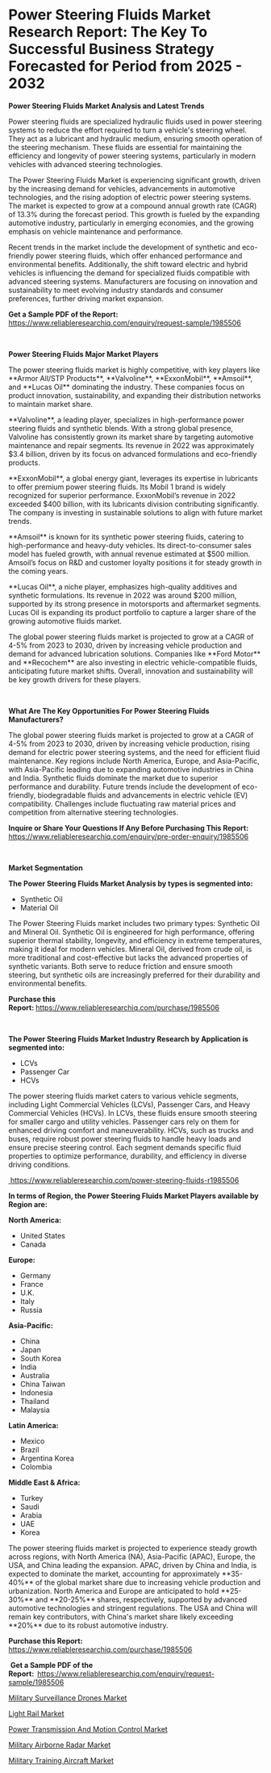 <p><h1>Power Steering Fluids Market Research Report: The Key To Successful Business Strategy Forecasted for Period from 2025 - 2032</h1></p><p><strong>Power Steering Fluids Market Analysis and Latest Trends</strong></p>
<p><p>Power steering fluids are specialized hydraulic fluids used in power steering systems to reduce the effort required to turn a vehicle's steering wheel. They act as a lubricant and hydraulic medium, ensuring smooth operation of the steering mechanism. These fluids are essential for maintaining the efficiency and longevity of power steering systems, particularly in modern vehicles with advanced steering technologies.</p><p>The Power Steering Fluids Market is experiencing significant growth, driven by the increasing demand for vehicles, advancements in automotive technologies, and the rising adoption of electric power steering systems. The market is expected to grow at a compound annual growth rate (CAGR) of 13.3% during the forecast period. This growth is fueled by the expanding automotive industry, particularly in emerging economies, and the growing emphasis on vehicle maintenance and performance.</p><p>Recent trends in the market include the development of synthetic and eco-friendly power steering fluids, which offer enhanced performance and environmental benefits. Additionally, the shift toward electric and hybrid vehicles is influencing the demand for specialized fluids compatible with advanced steering systems. Manufacturers are focusing on innovation and sustainability to meet evolving industry standards and consumer preferences, further driving market expansion.</p></p>
<p><strong>Get a Sample PDF of the Report:&nbsp;</strong> <a href="https://www.reliableresearchiq.com/enquiry/request-sample/1985506?utm_campaign=973&utm_medium=2&utm_source=Github&utm_content=ia&utm_term=22012025&utm_id=power-steering-fluids">https://www.reliableresearchiq.com/enquiry/request-sample/1985506</a></p>
<p>&nbsp;</p>
<p><strong>Power Steering Fluids Major Market Players</strong></p>
<p><p>The power steering fluids market is highly competitive, with key players like **Armor All/STP Products**, **Valvoline**, **ExxonMobil**, **Amsoil**, and **Lucas Oil** dominating the industry. These companies focus on product innovation, sustainability, and expanding their distribution networks to maintain market share.</p><p>**Valvoline**, a leading player, specializes in high-performance power steering fluids and synthetic blends. With a strong global presence, Valvoline has consistently grown its market share by targeting automotive maintenance and repair segments. Its revenue in 2022 was approximately $3.4 billion, driven by its focus on advanced formulations and eco-friendly products.</p><p>**ExxonMobil**, a global energy giant, leverages its expertise in lubricants to offer premium power steering fluids. Its Mobil 1 brand is widely recognized for superior performance. ExxonMobil’s revenue in 2022 exceeded $400 billion, with its lubricants division contributing significantly. The company is investing in sustainable solutions to align with future market trends.</p><p>**Amsoil** is known for its synthetic power steering fluids, catering to high-performance and heavy-duty vehicles. Its direct-to-consumer sales model has fueled growth, with annual revenue estimated at $500 million. Amsoil’s focus on R&D and customer loyalty positions it for steady growth in the coming years.</p><p>**Lucas Oil**, a niche player, emphasizes high-quality additives and synthetic formulations. Its revenue in 2022 was around $200 million, supported by its strong presence in motorsports and aftermarket segments. Lucas Oil is expanding its product portfolio to capture a larger share of the growing automotive fluids market.</p><p>The global power steering fluids market is projected to grow at a CAGR of 4-5% from 2023 to 2030, driven by increasing vehicle production and demand for advanced lubrication solutions. Companies like **Ford Motor** and **Recochem** are also investing in electric vehicle-compatible fluids, anticipating future market shifts. Overall, innovation and sustainability will be key growth drivers for these players.</p></p>
<p>&nbsp;</p>
<p><strong>What Are The Key Opportunities For Power Steering Fluids Manufacturers?</strong></p>
<p><p>The global power steering fluids market is projected to grow at a CAGR of 4-5% from 2023 to 2030, driven by increasing vehicle production, rising demand for electric power steering systems, and the need for efficient fluid maintenance. Key regions include North America, Europe, and Asia-Pacific, with Asia-Pacific leading due to expanding automotive industries in China and India. Synthetic fluids dominate the market due to superior performance and durability. Future trends include the development of eco-friendly, biodegradable fluids and advancements in electric vehicle (EV) compatibility. Challenges include fluctuating raw material prices and competition from alternative steering technologies.</p></p>
<p><strong>Inquire or Share Your Questions If Any Before Purchasing This Report:</strong> <a href="https://www.reliableresearchiq.com/enquiry/pre-order-enquiry/1985506?utm_campaign=973&utm_medium=2&utm_source=Github&utm_content=ia&utm_term=22012025&utm_id=power-steering-fluids">https://www.reliableresearchiq.com/enquiry/pre-order-enquiry/1985506</a></p>
<p>&nbsp;</p>
<p><strong>Market Segmentation</strong></p>
<p><strong>The Power Steering Fluids Market Analysis by types is segmented into:</strong></p>
<p><ul><li>Synthetic Oil</li><li>Material Oil</li></ul></p>
<p><p>The Power Steering Fluids market includes two primary types: Synthetic Oil and Mineral Oil. Synthetic Oil is engineered for high performance, offering superior thermal stability, longevity, and efficiency in extreme temperatures, making it ideal for modern vehicles. Mineral Oil, derived from crude oil, is more traditional and cost-effective but lacks the advanced properties of synthetic variants. Both serve to reduce friction and ensure smooth steering, but synthetic oils are increasingly preferred for their durability and environmental benefits.</p></p>
<p><strong>Purchase this Report:&nbsp;</strong><a href="https://www.reliableresearchiq.com/purchase/1985506?utm_campaign=973&utm_medium=2&utm_source=Github&utm_content=ia&utm_term=22012025&utm_id=power-steering-fluids">https://www.reliableresearchiq.com/purchase/1985506</a></p>
<p>&nbsp;</p>
<p><strong>The Power Steering Fluids Market Industry Research by Application is segmented into:</strong></p>
<p><ul><li>LCVs</li><li>Passenger Car</li><li>HCVs</li></ul></p>
<p><p>The power steering fluids market caters to various vehicle segments, including Light Commercial Vehicles (LCVs), Passenger Cars, and Heavy Commercial Vehicles (HCVs). In LCVs, these fluids ensure smooth steering for smaller cargo and utility vehicles. Passenger cars rely on them for enhanced driving comfort and maneuverability. HCVs, such as trucks and buses, require robust power steering fluids to handle heavy loads and ensure precise steering control. Each segment demands specific fluid properties to optimize performance, durability, and efficiency in diverse driving conditions.</p></p>
<p><a href="https://www.reliableresearchiq.com/power-steering-fluids-r1985506?utm_campaign=973&utm_medium=2&utm_source=Github&utm_content=ia&utm_term=22012025&utm_id=power-steering-fluids">&nbsp;https://www.reliableresearchiq.com/power-steering-fluids-r1985506</a></p>
<p><strong>In terms of Region, the Power Steering Fluids Market Players available by Region are:</strong></p>
<p>
    <p> <strong> North America: </strong>
        <ul>
            <li>United States</li>
            <li>Canada</li>
        </ul>
        </p> 
    <p> <strong> Europe: </strong>
        <ul>
            <li>Germany</li>
            <li>France</li>
            <li>U.K.</li>
            <li>Italy</li>
            <li>Russia</li>
        </ul>
        </p> 
    <p> <strong> Asia-Pacific: </strong>
        <ul>
            <li>China</li>
            <li>Japan</li>
            <li>South Korea</li>
            <li>India</li>
            <li>Australia</li>
            <li>China Taiwan</li>
            <li>Indonesia</li>
            <li>Thailand</li>
            <li>Malaysia</li>
        </ul>
        </p> 
    <p> <strong> Latin America: </strong>
        <ul>
            <li>Mexico</li>
            <li>Brazil</li>
            <li>Argentina Korea</li>
            <li>Colombia</li>
        </ul>
        </p> 
    <p> <strong> Middle East & Africa: </strong>
        <ul>
            <li>Turkey</li>
            <li>Saudi</li>
            <li>Arabia</li>
            <li>UAE</li>
            <li>Korea</li>
        </ul>
    </p>
    </p>
<p><p>The power steering fluids market is projected to experience steady growth across regions, with North America (NA), Asia-Pacific (APAC), Europe, the USA, and China leading the expansion. APAC, driven by China and India, is expected to dominate the market, accounting for approximately **35-40%** of the global market share due to increasing vehicle production and urbanization. North America and Europe are anticipated to hold **25-30%** and **20-25%** shares, respectively, supported by advanced automotive technologies and stringent regulations. The USA and China will remain key contributors, with China's market share likely exceeding **20%** due to its robust automotive industry.</p></p>
<p><strong>Purchase this Report: </strong><a href="https://www.reliableresearchiq.com/purchase/1985506?utm_campaign=973&utm_medium=2&utm_source=Github&utm_content=ia&utm_term=22012025&utm_id=power-steering-fluids">https://www.reliableresearchiq.com/purchase/1985506</a></p>
<p>&nbsp;<strong>Get a Sample PDF of the Report:&nbsp;&nbsp;</strong><a href="https://www.reliableresearchiq.com/enquiry/request-sample/1985506?utm_campaign=973&utm_medium=2&utm_source=Github&utm_content=ia&utm_term=22012025&utm_id=power-steering-fluids">https://www.reliableresearchiq.com/enquiry/request-sample/1985506</a></p>
<p><strong></strong></p>
<p><p><a href="https://github.com/ElviraLeka1962/Market-Research-Report-List-1/blob/main/military-surveillance-drones-market.md?utm_campaign=973&utm_medium=2&utm_source=Github&utm_content=ia&utm_term=22012025&utm_id=power-steering-fluids">Military Surveillance Drones Market</a></p><p><a href="https://github.com/lashaunm5st/Market-Research-Report-List-1/blob/main/light-rail-market.md?utm_campaign=973&utm_medium=2&utm_source=Github&utm_content=ia&utm_term=22012025&utm_id=power-steering-fluids">Light Rail Market</a></p><p><a href="https://github.com/nathaliehurles7142/Market-Research-Report-List-1/blob/main/power-transmission-and-motion-control-market.md?utm_campaign=973&utm_medium=2&utm_source=Github&utm_content=ia&utm_term=22012025&utm_id=power-steering-fluids">Power Transmission And Motion Control Market</a></p><p><a href="https://github.com/kimberjam0i/Market-Research-Report-List-1/blob/main/military-airborne-radar-market.md?utm_campaign=973&utm_medium=2&utm_source=Github&utm_content=ia&utm_term=22012025&utm_id=power-steering-fluids">Military Airborne Radar Market</a></p><p><a href="https://github.com/darenph8er/Market-Research-Report-List-1/blob/main/military-training-aircraft-market.md?utm_campaign=973&utm_medium=2&utm_source=Github&utm_content=ia&utm_term=22012025&utm_id=power-steering-fluids">Military Training Aircraft Market</a></p></p>